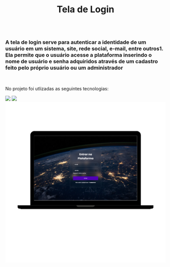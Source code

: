 <h1 align= center>Tela de Login</h1>
<br>
<br>
<h3>A tela de login serve para autenticar a identidade de um usuário em um sistema, site, rede social, e-mail, entre outros1. Ela permite que o usuário acesse a plataforma inserindo o nome de usuário e senha adquiridos através de um cadastro feito pelo próprio usuário ou um administrador</h3>
<br>
<p> No projeto foi utlizadas as seguintes tecnologias:</p>

<img src="https://img.shields.io/badge/HTML5-E34F26?style=for-the-badge&logo=html5&logoColor=white">
<img src="https://img.shields.io/badge/CSS3-1572B6?style=for-the-badge&logo=css3&logoColor=white">

<img src="https://github.com/SidemarOliveira/Projeto-Tela-de-Login/blob/main/assets/imagem%20Laptop%20(1).png?raw=true" width="600">
